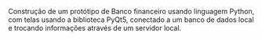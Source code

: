 Construção de um protótipo de Banco financeiro usando linguagem Python, com telas usando a biblioteca PyQt5, conectado a um banco de dados local e trocando informações através de um servidor local.
